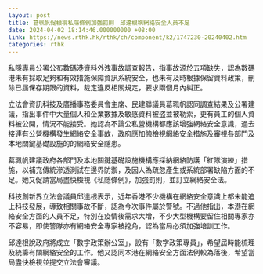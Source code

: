 ```yaml
---
layout: post
title: 葛珮帆促檢視私隱條例加強罰則　邱達根稱網絡安全人員不足
date: 2024-04-02 18:14:46.000000000 +08:00
link: https://news.rthk.hk/rthk/ch/component/k2/1747230-20240402.htm
categories: rthk
---
```


私隱專員公署公布數碼港資料外洩事故調查報告，指事故源於五項缺失，認為數碼港未有採取足夠和有效措施保障資訊系統安全，也未有及時根據保留資料政策，刪除已屆保存期限的資料，裁定違反相關規定，要求兩個月內糾正。

立法會資訊科技及廣播事務委員會主席、民建聯議員葛珮帆認同調查結果及公署建議，指出事件中大量個人和企業數據及敏感資料被盗並被勒索，更有員工的個人資料被公開，情況不能接受。她認為不論公私營機構都應該增強網絡安全意識，過去接連有公營機構發生網絡安全事故，政府應加強檢視網絡安全措施及審視各部門及本地關鍵基礎設施的的網絡安全隱患。

葛珮帆建議政府各部門及本地關鍵基礎設施機構應採納網絡防護「紅隊演練」措施，以補充傳統滲透測試在邊界防禦，及因人為疏忽產生或系統部署缺陷方面的不足。她又促請當局盡快檢視《私隱條例》，加強罰則，並訂立網絡安全法。

科技創新界立法會議員邱達根表示，近年香港不少機構在網絡安全意識上都未能追上科技發展，導致相關事故不斷，認為今次事件屬於警號。不過他指出，本港在網絡安全方面的人員不足，特別在疫情後需求大增，不少大型機構要留住相關專家亦不容易，即使警隊亦有網絡安全專家被挖角，認為當局必須加強培訓工作。

邱達根說政府將成立「數字政策辦公室」，設有「數字政策專員」，希望屆時能梳理及統籌有關網絡安全的工作。他又認同本港在網絡安全方面法例較為落後，希望當局盡快檢視並提交立法會審議。
